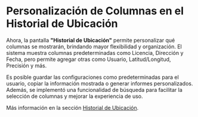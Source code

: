 # Personalización de Columnas en el Historial de Ubicación

Ahora, la pantalla **"Historial de Ubicación"** permite personalizar qué columnas se mostrarán, brindando mayor flexibilidad y organización. El sistema muestra columnas predeterminadas como Licencia, Dirección y Fecha, pero permite agregar otras como Usuario, Latitud/Longitud, Precisión y más.

Es posible guardar las configuraciones como predeterminadas para el usuario, copiar la información mostrada o generar informes personalizados. Además, se implementó una funcionalidad de búsqueda para facilitar la selección de columnas y mejorar la experiencia de uso.

Más información en la sección [Historial de Ubicación](broken-reference).
